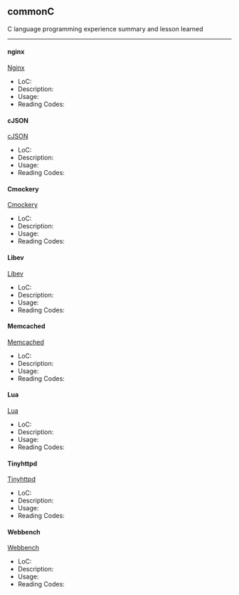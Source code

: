 ## commonC


  C language programming experience summary and lesson learned
  
---

#### nginx
[Nginx](http://nginx.org/)
* LoC:
* Description:
* Usage:
* Reading Codes:

#### cJSON
[cJSON](http://sourceforge.net/projects/cjson/)
* LoC:
* Description:
* Usage:
* Reading Codes:

#### Cmockery
[Cmockery](http://code.google.com/p/cmockery/downloads/list)
* LoC:
* Description:
* Usage:
* Reading Codes:

#### Libev
[Libev](http://software.schmorp.de/pkg/libev.html)
* LoC:
* Description:
* Usage:
* Reading Codes:

#### Memcached
[Memcached](http://memcached.org/)
* LoC:
* Description:
* Usage:
* Reading Codes:

#### Lua
[Lua](http://www.lua.org/)
* LoC:
* Description:
* Usage:
* Reading Codes:

#### Tinyhttpd
[Tinyhttpd](http://sourceforge.net/projects/tinyhttpd/)
* LoC:
* Description:
* Usage:
* Reading Codes:

#### Webbench
[Webbench](http://home.tiscali.cz/~cz210552/webbench.html)
* LoC:
* Description:
* Usage:
* Reading Codes:
